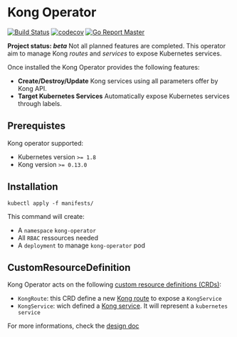 # Kong Operator

[![Build Status](https://travis-ci.org/Cdiscount/kong-operator.svg?branch=master)](https://travis-ci.org/Cdiscount/kong-operator)
[![codecov](https://codecov.io/gh/Cdiscount/kong-operator/branch/master/graph/badge.svg)](https://codecov.io/gh/Cdiscount/kong-operator)
[![Go Report Master](https://goreportcard.com/badge/github.com/cdiscount/kong-operator)](https://goreportcard.com/report/github.com/etiennecoutaud/cdiscount)


**Project status: *beta*** Not all planned features are completed. This operator aim to manage Kong *routes* and *services* to expose Kubernetes services.

Once installed the Kong Operator provides the following features:
* **Create/Destroy/Update** Kong services using all parameters offer by Kong API.
* **Target Kubernetes Services** Automatically expose Kubernetes services through labels.

## Prerequistes
Kong operator supported:
* Kubernetes version `>= 1.8`
* Kong version `>= 0.13.0`

## Installation

```shell
kubectl apply -f manifests/
```

This command will create:
* A `namespace` `kong-operator`
* All `RBAC` ressources needed
* A `deployment` to manage `kong-operator` pod

## CustomResourceDefinition

Kong Operator acts on the following [custom resource definitions (CRDs)](https://kubernetes.io/docs/concepts/extend-kubernetes/api-extension/custom-resources/):
* `KongRoute`: this CRD define a new [Kong route](https://getkong.org/docs/0.13.x/admin-api/#route-object) to expose a `KongService`
* `KongService`: wich defined a [Kong service](https://getkong.org/docs/0.13.x/admin-api/#service-object). It will represent a `kubernetes service`

For more informations, check the [design doc](docs/design.md)
